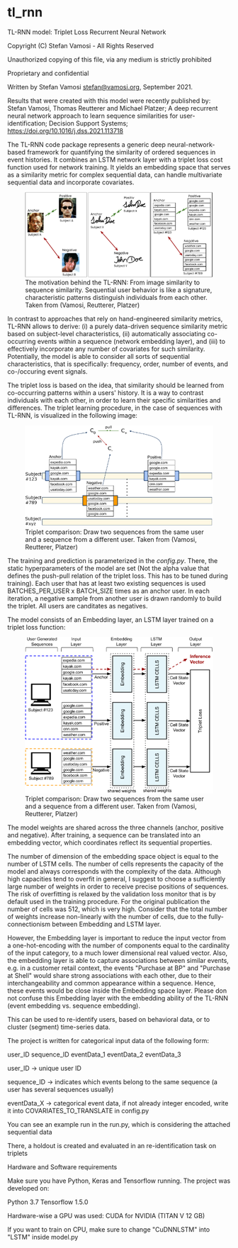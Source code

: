 # tl_rnn
TL-RNN model: Triplet Loss Recurrent Neural Network

Copyright (C) Stefan Vamosi - All Rights Reserved

Unauthorized copying of this file, via any medium is strictly prohibited

Proprietary and confidential

Written by Stefan Vamosi <stefan@vamosi.org>, September 2021.

Results that were created with this model were recently published by: Stefan Vamosi, Thomas Reutterer and Michael Platzer; A deep recurrent neural network approach to learn sequence similarities for user-identification; Decision Support Systems; https://doi.org/10.1016/j.dss.2021.113718

The TL-RNN code package represents a generic deep neural-network-based framework for quantifying the similarity of ordered sequences in event histories. It combines an LSTM network layer with a triplet loss cost function used for network training. It yields an embedding space that serves as a similarity metric for complex sequential data, can handle multivariate sequential data and incorporate covariates.

<figure><img src="images/running_example_seqs.png"><figcaption>The motivation behind the TL-RNN: From image similarity to sequence similarity. Sequential user behavior is like a signature, characteristic patterns distinguish individuals from each other. Taken from (Vamosi, Reutterer, Platzer)</figcaption></figure>


In contrast to approaches that rely on hand-engineered similarity metrics, TL-RNN allows to derive: (i) a purely data-driven sequence similarity metric based on subject-level characteristics, (ii) automatically associating co-occurring events within a sequence (network embedding layer), and (iii) to effectively incorporate any number of covariates for such similarity. Potentially, the model is able to consider all sorts of sequential characteristics, that is specifically: frequency, order, number of events, and co-/occuring event signals.

The triplet loss is based on the idea, that similarity should be learned from co-occurring patterns within a users' history. It is a way to contrast individuals with each other, in order to learn their specific similarities and differences. The triplet learning procedure, in the case of sequences with TL-RNN, is visualized in the following image: 

<figure><img src="images/Sample_Draw_runningexample.png"><figcaption>Triplet comparison: Draw two sequences from the same user and a sequence from a different user. Taken from (Vamosi, Reutterer, Platzer)</figcaption></figure>


The training and prediction is parameterized in the *config.py*. There, the static hyperparameters of the model are set (Not the alpha value that defines the push-pull relation of the triplet loss. This has to be tuned during training). Each user that has at least two existing sequences is used BATCHES_PER_USER x BATCH_SIZE times as an anchor user. In each iteration, a negative sample from another user is drawn randomly to build the triplet. All users are canditates as negatives.

The model consists of an Embedding layer, an LSTM layer trained on a triplet loss function:

<figure><img src="images/Model_Structure.png"><figcaption>Triplet comparison: Draw two sequences from the same user and a sequence from a different user. Taken from (Vamosi, Reutterer, Platzer)</figcaption></figure>


The model weights are shared across the three channels (anchor, positive and negative). After training, a sequence can be translated into an embedding vector, which coordinates reflect its sequential properties. 

The number of dimension of the embedding space object is equal to the number of LSTM cells. The number of cells represents the capacity of the model and always corresponds with the complexity of the data. Although high capacities tend to overfit in general, I suggest to choose a sufficiently large number of weights in order to receive precise positions of sequences. The risk of overfitting is relaxed by the validation loss monitor that is by default used in the training procedure. For the original publication the number of cells was 512, which is very high. Consider that the total number of weights increase non-linearly with the number of cells, due to the fully-connectionism between Embedding and LSTM layer. 

However, the Embedding layer is important to reduce the input vector from a one-hot-encoding with the number of components equal to the cardinality of the input category, to a much lower dimensional real valued vector. Also, the embedding layer is able to capture associations between similar events, e.g. in a customer retail context, the events "Purchase at BP" and "Purchase at Shell" would share strong associations with each other, due to their interchangeability and common appearance within a sequence. Hence, these events would be close inside the Embedding space layer. Please don not confuse this Embedding layer with the embedding ability of the TL-RNN (event embedding vs. sequence embedding).


This can be used to re-identify users, based on behavioral data, or to cluster (segment)
time-series data.

The project is written for categorical input data of the following form:


user_ID     sequence_ID     eventData_1     eventData_2     eventData_3

user_ID -> unique user ID

sequence_ID -> indicates which events belong to the same sequence (a user has several sequences
usually)

eventData_X -> categorical event data, if not already integer encoded, write it into 
COVARIATES_TO_TRANSLATE in config.py

You can see an example run in the run.py, which is considering the attached sequential data

There, a holdout is created and evaluated in an re-identification task on triplets 

Hardware and Software requirements

Make sure you have Python, Keras and Tensorflow running. The project was developed on:

Python 3.7 
Tensorflow 1.5.0

Hardware-wise a GPU was used: CUDA for NVIDIA (TITAN V 12 GB)

If you want to train on CPU, make sure to change "CuDNNLSTM" into "LSTM" inside model.py
